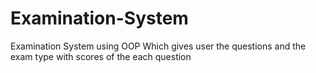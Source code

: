 # Examination-System
Examination System using OOP Which gives user the questions and the exam type with scores of the each question
